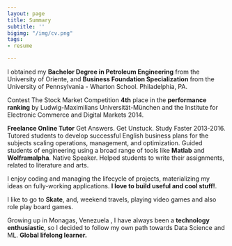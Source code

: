 ```yaml
---
layout: page
title: Summary
subtitle: ''
bigimg: "/img/cv.png"
tags:
- resume

---
```

<i class="fa fa-graduation-cap"></i> I obtained my **Bachelor Degree in Petroleum Engineering** from the University of Oriente, and **Business Foundation Specialization** from the University of Pennsylvania - Wharton School. Philadelphia, PA.

<i class="fas fa-award"></i>

Contest The Stock Market  Competition **4th** place in the **performance ranking** by  Ludwig-Maximilians Universität-München  and the Institute for Electronic Commerce and Digital Markets 2014.

<i class="fa fa-briefcase"></i>   **Freelance Online Tutor** Get Answers. Get Unstuck. Study Faster 2013-2016. Tutored students to develop successful English business plans for the subjects scaling operations, management, and optimization. Guided students of engineering using a broad range of tools like **Matlab** and **Wolframalpha**. Native Speaker. Helped students to write their assignments, related to literature and arts.

<i class="fa fa-code"></i> I enjoy coding and managing the lifecycle of projects, materializing my ideas on fully-working applications. **I love to build useful and cool stuff!**.

<i class="fa fa-heart"></i> I like to go to **Skate**, and, weekend travels, playing video games and also role play board games.

<i class="fa fa-globe"></i>  Growing up in Monagas, Venezuela , I have always been a **technology enthusiastic**, so I decided to follow my own path towards Data Science and ML. **Global lifelong learner.**